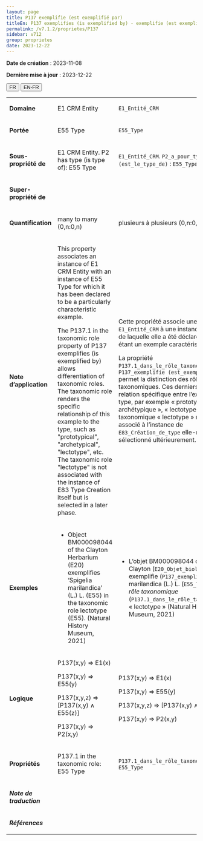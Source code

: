 ```yaml
---
layout: page
title: P137 exemplifie (est exemplifié par)
titleEn: P137 exemplifies (is exemplified by) - exemplifie (est exemplifié par)
permalink: /v7.1.2/proprietes/P137
sidebar: v712
group: proprietes
date: 2023-12-22
---
```


**Date de création** : 2023-11-08

**Dernière mise à jour** : 2023-12-22

<div class="lang-buttons">
 <button id="fr" class="activate">FR</button>
 <button id="en-fr">EN-FR</button>
</div>

<table>
<tbody>
<tr>
<td><p><strong>Domaine</strong></p></td>
<td class="en">
<p>E1 CRM Entity</p>
</td>
<td>
<p><code class="language-plaintext highlighter-rouge">E1_Entité_CRM</code></p>
</td>
</tr>
<tr>
<td><p><strong>Portée</strong></p></td>
<td class="en">
<p>E55 Type</p>
</td>
<td>
<p><code class="language-plaintext highlighter-rouge">E55_Type</code></p>
</td>
</tr>
<tr>
<td><p><strong>Sous-propriété de</strong></p></td>
<td class="en">
<p>E1 CRM Entity. P2 has type (is type of): E55 Type</p>
</td>
<td>
<p><code class="language-plaintext highlighter-rouge">E1_Entité_CRM</code>. <code class="language-plaintext highlighter-rouge">P2_a_pour_type (est_le_type_de)</code> : <code class="language-plaintext highlighter-rouge">E55_Type</code></p>
</td>
</tr>
<tr>
<td><p><strong>Super-propriété de</strong></p></td>
<td class="en">
</td>
<td>
</td>
</tr>
<tr>
<td><p><strong>Quantification</strong></p></td>
<td class="en">
<p>many to many (0,n:0,n)</p>
</td>
<td>
<p>plusieurs à plusieurs (0,n:0,n)</p>
</td>
</tr>
<tr>
<td><p><strong>Note d’application</strong></p></td>
<td class="en">
<p>This property associates an instance of E1 CRM Entity with an instance of E55 Type for which it has been declared to be a particularly characteristic example.</p>
<p>The P137.1 in the taxonomic role property of P137 exemplifies (is exemplified by) allows differentiation of taxonomic roles. The taxonomic role renders the specific relationship of this example to the type, such as "prototypical", "archetypical", "lectotype", etc. The taxonomic role "lectotype" is not associated with the instance of E83 Type Creation itself but is selected in a later phase.</p>
</td>
<td>
<p>Cette propriété associe une instance de <code class="language-plaintext highlighter-rouge">E1_Entité_CRM</code> à une instance de <code class="language-plaintext highlighter-rouge">E55_Type</code> de laquelle elle a été déclarée comme étant un exemple caractéristique.</p>
<p>La propriété <code class="language-plaintext highlighter-rouge">P137.1_dans_le_rôle_taxonomique_de</code> de <code class="language-plaintext highlighter-rouge">P137_exemplifie (est_exemplifié_par)</code> permet la distinction des rôles taxonomiques. Ces derniers présentent la relation spécifique entre l’exemplaire et le type, par exemple « prototypique », « archétypique », « lectotype », etc. Le rôle taxonomique « lectotype » n’est pas associé à l’instance de <code class="language-plaintext highlighter-rouge">E83_Création_de_type</code> elle-même, mais sélectionné ultérieurement.</p>
</td>
</tr>
<tr>
<td><p><strong>Exemples</strong></p></td>
<td class="en">
<ul>
<li><p>Object BM000098044 of the Clayton Herbarium (E20) exemplifies ‘Spigelia marilandica’ (L.) L. (E55) in the taxonomic role lectotype (E55). (Natural History Museum, 2021)</p>
</li>
</ul>
</td>
<td>
<ul>
<li><p>L’objet BM000098044 de l’Herbier Clayton (<code class="language-plaintext highlighter-rouge">E20_Objet_biologique</code>) exemplifie (<code class="language-plaintext highlighter-rouge">P137_exemplifie</code>) Spigelia marilandica (L.) L. (<code class="language-plaintext highlighter-rouge">E55_Type</code>) <em>dans le rôle taxonomique</em> (<code class="language-plaintext highlighter-rouge">P137.1_dans_le_rôle_taxonomique_de</code>) « lectotype » (Natural History Museum, 2021)</p>
</li>
</ul>
</td>
</tr>
<tr>
<td><p><strong>Logique</strong></p></td>
<td class="en">
<p>P137(x,y) ⇒ E1(x)</p>
<p>P137(x,y) ⇒ E55(y) </p>
<p>P137(x,y,z) ⇒ [P137(x,y) ∧ E55(z)]</p>
<p>P137(x,y) ⇒ P2(x,y)</p>
</td>
<td>
<p>P137(x,y) ⇒ E1(x)</p>
<p>P137(x,y) ⇒ E55(y)</p>
<p>P137(x,y,z) ⇒ [P137(x,y) ∧ E55(z)]</p>
<p>P137(x,y) ⇒ P2(x,y)</p>
</td>
</tr>
<tr>
<td><p><strong>Propriétés</strong></p></td>
<td class="en">
<p>P137.1 in the taxonomic role: E55 Type</p>
</td>
<td>
<p><code class="language-plaintext highlighter-rouge">P137.1_dans_le_rôle_taxonomique_de</code> : <code class="language-plaintext highlighter-rouge">E55_Type</code></p>
</td>
</tr>
<tr>
<td><p><strong><em>Note de traduction</em></strong></p></td>
<td colspan="2">
</td>
</tr>
<tr>
<td><p><strong><em>Références</em></strong></p></td>
<td colspan="2">
<p><em></em></p>
</td>
</tr>
</tbody>
</table>
